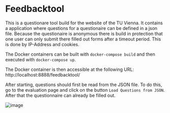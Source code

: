 # Feedbacktool
This is a questionare tool build for the website of the TU Vienna. It contains a application where questions
for a questionaire can be defined in a json file. Because the questionaire is anonymous there is build in protection
that one user can only submit there filled out forms after a timeout period. This is done by IP-Address and cookies.

The Docker containers can be built with `docker-compose build` and then executed with `docker-compose up`. 

The Docker container is then accessible at the following URL: http://localhost:8888/feedbacktool/

After starting, questions should first be read from the JSON file. To do this, go to the evaluation page and
click on the button `Load Questions from JSON`. After that the questionnaire can already be filled out.

![image](https://user-images.githubusercontent.com/14179713/180604967-8d47a5d3-584b-49b0-a23d-0eb3ec3cea68.png)

